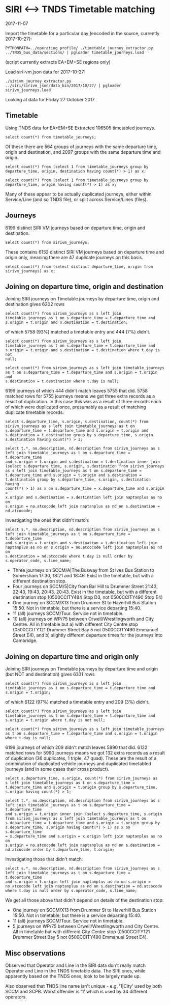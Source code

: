 SIRI <--> TNDS Timetable matching
================================

2017-11-07

Import the timetable for a particular day (encoded in the source,
currently 2017-10-27):

```
PYTHONPATH=../operating_profile/ ./timetable_journey_extractor.py
../TNDS_bus_data/sections/ | pgloader timetable_journeys.load
```

(script currently extracts EA+EM+SE regions only)

Load siri-vm.json data for 2017-10-27:

```
./sirivm_journey_extractor.py
../siri/sirivm_json/data_bin/2017/10/27/ | pgloader sirivm_journeys.load
```

Looking at data for Friday 27 October 2017

Timetable
---------

Using TNDS data for EA+EM+SE Extracted 106505 timetabled journeys.

```
select count(*) from timetable_journeys;
```

Of these there are 564 groups of journeys with the same departure time,
origin and destination, and 2097 groups with the same departure time and
origin.

```
select count(*) from (select 1 from timetable_journeys group by
departure_time, origin, destination having count(*) > 1) as x;

select count(*) from (select 1 from timetable_journeys group by
departure_time, origin having count(*) > 1) as x;
```

Many of these appear to be actually duplicated journeys, either within
Service/Line (and so TNDS file), or split across Service/Lines (files).

Journeys
--------

6199 distinct SIRI VM journeys based on departure time, origin and
destination.

```
select count(*) from sirivm_journeys;
```

These contains 6152 distinct SIRI VM journeys based on departure time
and origin only, meaning there are 47 duplicate journeys on this basis.

```
select count(*) from (select distinct departure_time, origin from
sirivm_journeys) as x; 
```

Joining on departure time, origin and destination
-------------------------------------------------

Joining SIRI journeys on Timetable journeys by departure time, origin
and destination gives 6202 rows 

```
select count(*) from sirivm_journeys as s left join
timetable_journeys as t on s.departure_time = t.departure_time and
s.origin = t.origin and s.destination = t.destination; 
```

of which 5758 (93%) matched a timetable entry and 444 (7%) didn't.

``` 
select count(*) from sirivm_journeys as s left join
timetable_journeys as t on s.departure_time = t.departure_time and
s.origin = t.origin and s.destination = t.destination where t.day is not
null;

select count(*) from sirivm_journeys as s left join timetable_journeys
as t on s.departure_time = t.departure_time and s.origin = t.origin and
s.destination = t.destination where t.day is null; 
```

6199 journeys of which 444 didn't match leaves 5755 that did. 5758
matched rows for 5755 journeys means we got three extra records as a
result of duplication. In this case this was as a result of three
records each of which were duplicated once, presumably as a result of
matching duplicate timetable records.

``` 
select s.departure_time, s.origin, s.destination, count(*) from
sirivm_journeys as s left join timetable_journeys as t on
s.departure_time = t.departure_time and s.origin = t.origin and
s.destination = t.destination group by s.departure_time, s.origin,
s.destination having count(*) > 1;

select t.*, no.description, nd.description from sirivm_journeys as s
left join timetable_journeys as t on s.departure_time = t.departure_time
and s.origin = t.origin and s.destination = t.destination inner join
(select s.departure_time, s.origin, s.destination from sirivm_journeys
as s left join timetable_journeys as t on s.departure_time =
t.departure_time and s.origin = t.origin and s.destination =
t.destination group by s.departure_time, s.origin, s.destination having
count(*) > 1) as x on s.departure_time = x.departure_time and s.origin =
x.origin and s.destination = x.destination left join naptanplus as no on
s.origin = no.atcocode left join naptanplus as nd on s.destination =
nd.atcocode; 
```

Investigating the ones that didn't match:

``` 
select s.*, no.description, nd.description from sirivm_journeys as s
left join timetable_journeys as t on s.departure_time = t.departure_time
and s.origin = t.origin and s.destination = t.destination left join
naptanplus as no on s.origin = no.atcocode left join naptanplus as nd on
s.destination = nd.atcocode where t.day is null order by
s.operator_code, s.line_name; 
```

* Three journeys on SCCM/A|The Busway from St Ives Bus Station to
Somersham 17:30, 18:21 and 18:46. Exist in the timetable, but with a
different destination stop.
* Four journeys on SCCM/5|City from Bar Hill to Drummer Street 21:43,
22:43, 19:43, 20:43. 20:43. Exist in the timetable, but with a
different destination stop (0500CCITY484 Stop D3, not 0500CCITY490
Stop E4)
* One journey on SCCM/X13 from Drummer St to Haverhill Bus Station
15:50. Not in timetable, but there is a service departing 15:40.
* 11 (all) journeys SCCM/Tour. Service not in timetable.
* 10 (all) journeys on WP/75 between Orwell/Wrestlingworth and City
Centre. All in timetable but a) with different City Centre stop
(0500CCITY121 Drummer Street Bay 5 not 0500CCITY490 Emmanuel Street E4),
and b) slightly different departure times for the journeys into
Cambridge.

Joining on departure time and origin only
-----------------------------------------

Joining SIRI journeys on Timetable journeys by departure time and
origin (but NOT and destination) gives 6331 rows

``` 
select count(*) from sirivm_journeys as s left join
timetable_journeys as t on s.departure_time = t.departure_time and
s.origin = t.origin; 
```

of which 6122 (97%) matched a timetable entry and 209 (3%) didn't.

``` 
select count(*) from sirivm_journeys as s left join
timetable_journeys as t on s.departure_time = t.departure_time and
s.origin = t.origin where t.day is not null;

select count(*) from sirivm_journeys as s left join timetable_journeys
as t on s.departure_time = t.departure_time and s.origin = t.origin
where t.day is null; 
```

6199 journeys of which 209 didn't match leaves 5990 that did. 6122
matched rows for 5990 journeys means we got 132 extra records as a
result of duplication (36 duplicates, 1 triple, 47 quad). These are the
result of a combination of duplicated vehicle journeys and duplicated
timetabled journeys (and in some cases their cross product).

``` 
select s.departure_time, s.origin, count(*) from sirivm_journeys as
s left join timetable_journeys as t on s.departure_time =
t.departure_time and s.origin = t.origin group by s.departure_time,
s.origin having count(*) > 1;

select t.*, no.description, nd.description from sirivm_journeys as s
left join timetable_journeys as t on s.departure_time = t.departure_time
and s.origin = t.origin inner join (select s.departure_time, s.origin
from sirivm_journeys as s left join timetable_journeys as t on
s.departure_time = t.departure_time and s.origin = t.origin group by
s.departure_time, s.origin having count(*) > 1) as x on s.departure_time
= x.departure_time and s.origin = x.origin left join naptanplus as no on
s.origin = no.atcocode left join naptanplus as nd on s.destination =
nd.atcocode order by t.departure_time, t.origin;
```

Investigating those that didn't match:

``` 
select s.*, no.description, nd.description from sirivm_journeys as s
left join timetable_journeys as t on s.departure_time = t.departure_time
and s.origin = t.origin left join naptanplus as no on s.origin =
no.atcocode left join naptanplus as nd on s.destination = nd.atcocode
where t.day is null order by s.operator_code, s.line_name; 
```

We get all those above that didn't depend on details of the destination
stop:

* One journey on SCCM/X13 from Drummer St to Haverhill Bus Station
15:50. Not in timetable, but there is a service departing 15:40.
* 11 (all) journeys SCCM/Tour. Service not in timetable.
* 5 journeys on WP/75 between Orwell/Wrestlingworth and City
Centre. All in timetable but with different City Centre stop
(0500CCITY121 Drummer Street Bay 5 not 0500CCITY490 Emmanuel Street E4).

Misc observations
-----------------

Observed that Operator and Line in the SIRI data don't really match
Operator and Line in the  TNDS timetable data. The SIRI ones, while
apparently based on the TNDS ones, look to be largely made up.

Also observed that TNDS line name isn't unique - e.g. '1|City' used by
both SCCM and SCPB. Worst offender is '1' which is used by 34 different
operators.
